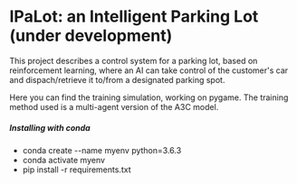 # IPaLot: an Intelligent Parking Lot (under development)

This project describes a control system for a parking lot, 
based on reinforcement learning, where an AI can take control
of the customer's car and dispach/retrieve it to/from a
designated parking spot.

Here you can find the training simulation, working on pygame.
The training method used is a multi-agent version of the A3C model.

##### Installing with conda

* conda create --name myenv python=3.6.3
* conda activate myenv
* pip install -r requirements.txt